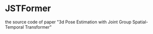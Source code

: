 # JSTFormer
the source code of paper "3d Pose Estimation with Joint Group Spatial-Temporal Transformer"
